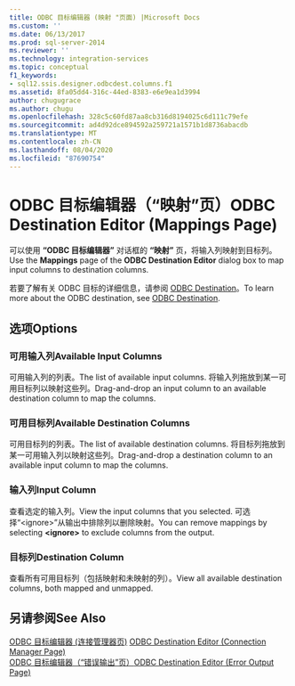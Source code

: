 ```yaml
---
title: ODBC 目标编辑器 (映射 "页面) |Microsoft Docs
ms.custom: ''
ms.date: 06/13/2017
ms.prod: sql-server-2014
ms.reviewer: ''
ms.technology: integration-services
ms.topic: conceptual
f1_keywords:
- sql12.ssis.designer.odbcdest.columns.f1
ms.assetid: 8fa05dd4-316c-44ed-8383-e6e9ea1d3994
author: chugugrace
ms.author: chugu
ms.openlocfilehash: 328c5c60fd87aa8cb316d8194025c6d111c79efe
ms.sourcegitcommit: ad4d92dce894592a259721a1571b1d8736abacdb
ms.translationtype: MT
ms.contentlocale: zh-CN
ms.lasthandoff: 08/04/2020
ms.locfileid: "87690754"
---
```

# <a name="odbc-destination-editor-mappings-page"></a><span data-ttu-id="c2647-102">ODBC 目标编辑器（“映射”页）</span><span class="sxs-lookup"><span data-stu-id="c2647-102">ODBC Destination Editor (Mappings Page)</span></span>
  <span data-ttu-id="c2647-103">可以使用 **“ODBC 目标编辑器”** 对话框的 **“映射”** 页，将输入列映射到目标列。</span><span class="sxs-lookup"><span data-stu-id="c2647-103">Use the **Mappings** page of the **ODBC Destination Editor** dialog box to map input columns to destination columns.</span></span>  
  
 <span data-ttu-id="c2647-104">若要了解有关 ODBC 目标的详细信息，请参阅 [ODBC Destination](data-flow/odbc-destination.md)。</span><span class="sxs-lookup"><span data-stu-id="c2647-104">To learn more about the ODBC destination, see [ODBC Destination](data-flow/odbc-destination.md).</span></span>  
  
## <a name="options"></a><span data-ttu-id="c2647-105">选项</span><span class="sxs-lookup"><span data-stu-id="c2647-105">Options</span></span>  
  
### <a name="available-input-columns"></a><span data-ttu-id="c2647-106">可用输入列</span><span class="sxs-lookup"><span data-stu-id="c2647-106">Available Input Columns</span></span>  
 <span data-ttu-id="c2647-107">可用输入列的列表。</span><span class="sxs-lookup"><span data-stu-id="c2647-107">The list of available input columns.</span></span> <span data-ttu-id="c2647-108">将输入列拖放到某一可用目标列以映射这些列。</span><span class="sxs-lookup"><span data-stu-id="c2647-108">Drag-and-drop an input column to an available destination column to map the columns.</span></span>  
  
### <a name="available-destination-columns"></a><span data-ttu-id="c2647-109">可用目标列</span><span class="sxs-lookup"><span data-stu-id="c2647-109">Available Destination Columns</span></span>  
 <span data-ttu-id="c2647-110">可用目标列的列表。</span><span class="sxs-lookup"><span data-stu-id="c2647-110">The list of available destination columns.</span></span> <span data-ttu-id="c2647-111">将目标列拖放到某一可用输入列以映射这些列。</span><span class="sxs-lookup"><span data-stu-id="c2647-111">Drag-and-drop a destination column to an available input column to map the columns.</span></span>  
  
### <a name="input-column"></a><span data-ttu-id="c2647-112">输入列</span><span class="sxs-lookup"><span data-stu-id="c2647-112">Input Column</span></span>  
 <span data-ttu-id="c2647-113">查看选定的输入列。</span><span class="sxs-lookup"><span data-stu-id="c2647-113">View the input columns that you selected.</span></span> <span data-ttu-id="c2647-114">可选择“\<ignore>”从输出中排除列以删除映射。</span><span class="sxs-lookup"><span data-stu-id="c2647-114">You can remove mappings by selecting **\<ignore>** to exclude columns from the output.</span></span>  
  
### <a name="destination-column"></a><span data-ttu-id="c2647-115">目标列</span><span class="sxs-lookup"><span data-stu-id="c2647-115">Destination Column</span></span>  
 <span data-ttu-id="c2647-116">查看所有可用目标列（包括映射和未映射的列）。</span><span class="sxs-lookup"><span data-stu-id="c2647-116">View all available destination columns, both mapped and unmapped.</span></span>  
  
## <a name="see-also"></a><span data-ttu-id="c2647-117">另请参阅</span><span class="sxs-lookup"><span data-stu-id="c2647-117">See Also</span></span>  
 <span data-ttu-id="c2647-118">[ODBC 目标编辑器 &#40;连接管理器页&#41;](../../2014/integration-services/odbc-destination-editor-connection-manager-page.md) </span><span class="sxs-lookup"><span data-stu-id="c2647-118">[ODBC Destination Editor &#40;Connection Manager Page&#41;](../../2014/integration-services/odbc-destination-editor-connection-manager-page.md) </span></span>  
 [<span data-ttu-id="c2647-119">ODBC 目标编辑器（“错误输出”页）</span><span class="sxs-lookup"><span data-stu-id="c2647-119">ODBC Destination Editor &#40;Error Output Page&#41;</span></span>](../../2014/integration-services/odbc-destination-editor-error-output-page.md)  
  
  
